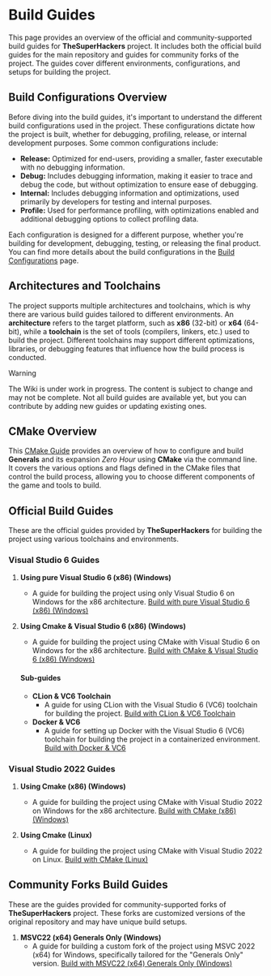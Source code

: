 # Build Guides

This page provides an overview of the official and community-supported build guides for **TheSuperHackers** project. It
includes both the official build guides for the main repository and guides for community forks of the project. The
guides cover different environments, configurations, and setups for building the project.

## Build Configurations Overview

Before diving into the build guides, it's important to understand the different build configurations used in the
project. These configurations dictate how the project is built, whether for debugging, profiling, release, or internal
development purposes. Some common configurations include:

- **Release:** Optimized for end-users, providing a smaller, faster executable with no debugging information.
- **Debug:** Includes debugging information, making it easier to trace and debug the code, but without optimization to
  ensure ease of debugging.
- **Internal:** Includes debugging information and optimizations, used primarily by developers for testing and internal
  purposes.
- **Profile:** Used for performance profiling, with optimizations enabled and additional debugging options to collect
  profiling data.

Each configuration is designed for a different purpose, whether you're building for development, debugging, testing, or
releasing the final product. You can find more details about the build configurations in
the [Build Configurations](build_configuration.md) page.

## Architectures and Toolchains

The project supports multiple architectures and toolchains, which is why there are various build guides tailored to
different environments. An **architecture** refers to the target platform, such as **x86** (32-bit) or **x64** (64-bit),
while a **toolchain** is the set of tools (compilers, linkers, etc.) used to build the project. Different toolchains may
support different optimizations, libraries, or debugging features that influence how the build process is conducted.

> [!WARNING]
> The Wiki is under work in progress. The content is subject to change and may not be complete.
> Not all build guides are available yet, but you can contribute by adding new guides or updating existing ones.

## CMake Overview

This [CMake Guide](cmake_guide.md) provides an overview of how to configure and build **Generals** and its expansion
*Zero Hour* using **CMake** via the command line. It covers the various options and flags defined in the CMake files that
control the build process, allowing you to choose different components of the game and tools to build.

## Official Build Guides

These are the official guides provided by **TheSuperHackers** for building the project using various toolchains and
environments.

### **Visual Studio 6 Guides**

1. **Using pure Visual Studio 6 (x86) (Windows)**
    - A guide for building the project using only Visual Studio 6 on Windows for the x86 architecture.
      [Build with pure Visual Studio 6 (x86) (Windows)](build_with_ea_msvc6.md)

2. **Using Cmake & Visual Studio 6 (x86) (Windows)**
    - A guide for building the project using CMake with Visual Studio 6 on Windows for the x86 architecture.
      [Build with CMake & Visual Studio 6 (x86) (Windows)](build_with_msvc6.md)

   #### Sub-guides
  
    - **CLion & VC6 Toolchain**
        - A guide for using CLion with the Visual Studio 6 (VC6) toolchain for building the project.
         [Build with CLion & VC6 Toolchain](build_with_clion_vc6_toolchain.md)
    - **Docker & VC6**
        - A guide for setting up Docker with the Visual Studio 6 (VC6) toolchain for building the project in a
          containerized environment.
         [Build with Docker & VC6](build_with_msvc6_on_docker.md)

### **Visual Studio 2022 Guides**

1. **Using Cmake (x86) (Windows)**
    - A guide for building the project using CMake with Visual Studio 2022 on Windows for the x86 architecture.
      [Build with CMake (x86) (Windows)](build_with_msvc22.md)

2. **Using Cmake (Linux)**
    - A guide for building the project using CMake with Visual Studio 2022 on Linux.
      [Build with CMake (Linux)](build_with_msvc22_linux.md)

## Community Forks Build Guides

These are the guides provided for community-supported forks of **TheSuperHackers** project. These forks are customized
versions of the original repository and may have unique build setups.

1. **MSVC22 (x64) Generals Only (Windows)**
    - A guide for building a custom fork of the project using MSVC 2022 (x64) for Windows, specifically tailored for
      the "Generals Only" version.
      [Build with MSVC22 (x64) Generals Only (Windows)](build_with_msvc22_x64_jmarshall2323.md)
